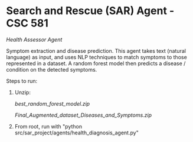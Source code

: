 # Search and Rescue (SAR) Agent - CSC 581

*Health Assessor Agent*

Symptom extraction and disease prediction. This agent takes text (natural language) as input, and uses NLP techniques to match symptoms to those represented in a dataset. A random forest model then predicts a disease / condition on the detected symptoms.

Steps to run:

1. Unzip:
    
    *best_random_forest_model.zip*
    
    *Final_Augmented_dataset_Diseases_and_Symptoms.zip*

2. From root, run with "python src/sar_project/agents/health_diagnosis_agent.py"